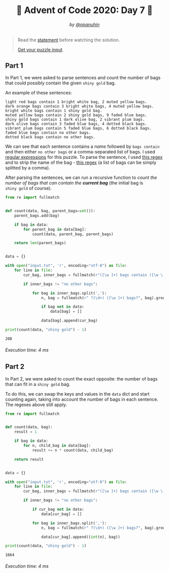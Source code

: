<h1 align="center">🎄 Advent of Code 2020: Day 7 🎄</h1>
<h6 align="center">by <a href="https://github.com/npanuhin">@npanuhin</a></h6>

> Read the [statement](https://adventofcode.com/2020/day/7 "Visit adventofcode.com/2020/day/7") before watching the solution.
>
> [Get your puzzle input](https://adventofcode.com/2020/day/7/input "Open adventofcode.com/2020/day/7/input").


## Part 1

In Part 1, we were asked to parse sentences and count the number of bags that could possibly contain the given `shiny gold` bag.

An example of these sentences:
```
light red bags contain 1 bright white bag, 2 muted yellow bags.
dark orange bags contain 3 bright white bags, 4 muted yellow bags.
bright white bags contain 1 shiny gold bag.
muted yellow bags contain 2 shiny gold bags, 9 faded blue bags.
shiny gold bags contain 1 dark olive bag, 2 vibrant plum bags.
dark olive bags contain 3 faded blue bags, 4 dotted black bags.
vibrant plum bags contain 5 faded blue bags, 6 dotted black bags.
faded blue bags contain no other bags.
dotted black bags contain no other bags.
```

We can see that each sentence contains a *name* followed by `bags contain` and then either `no other bags` or a comma-separated list of bags. I used [regular expressions](https://en.wikipedia.org/wiki/Regular_expression "Visit wikipedia.org/Regular_expression") for this puzzle. To parse the sentence, I used [this regex](https://regex101.com/r/2O46M8/1) and to strip the name of the bag - [this regex](https://regex101.com/r/vvHX0M/1) (a list of bags can be simply splitted by a comma).

After parsing the sentences, we can run a recursive function to *count the number of bags that can contain the **current bag*** (the initial bag is `shiny gold` of course).

<!-- Execute code: "part1.py" -->
```python
from re import fullmatch


def count(data, bag, parent_bags=set()):
    parent_bags.add(bag)

    if bag in data:
        for parent_bag in data[bag]:
            count(data, parent_bag, parent_bags)

    return len(parent_bags)


data = {}

with open("input.txt", 'r', encoding="utf-8") as file:
    for line in file:
        cur_bag, inner_bags = fullmatch(r"([\w ]+) bags contain ([\w \,]+)\.", line.strip()).groups()

        if inner_bags != "no other bags":

            for bag in inner_bags.split(','):
                n, bag = fullmatch(r" ?(\d+) ([\w ]+) bags?", bag).groups()

                if bag not in data:
                    data[bag] = []

                data[bag].append(cur_bag)

print(count(data, "shiny gold") - 1)
```
```
208
```
###### Execution time: 4 ms

## Part 2

In Part 2, we were asked to count the exact opposite: the number of bags that can fit in a `shiny gold` bag.

To do this, we can swap the keys and values in the `data` dict and start counting again, taking into account the number of bags in each sentence. The regexes above still apply.

<!-- Execute code: "part2.py" -->
```python
from re import fullmatch


def count(data, bag):
    result = 1

    if bag in data:
        for n, child_bag in data[bag]:
            result += n * count(data, child_bag)

    return result


data = {}

with open("input.txt", 'r', encoding="utf-8") as file:
    for line in file:
        cur_bag, inner_bags = fullmatch(r"([\w ]+) bags contain ([\w \,]+)\.", line.strip()).groups()

        if inner_bags != "no other bags":

            if cur_bag not in data:
                data[cur_bag] = []

            for bag in inner_bags.split(','):
                n, bag = fullmatch(r" ?(\d+) ([\w ]+) bags?", bag).groups()

                data[cur_bag].append((int(n), bag))

print(count(data, "shiny gold") - 1)
```
```
1664
```
###### Execution time: 4 ms
